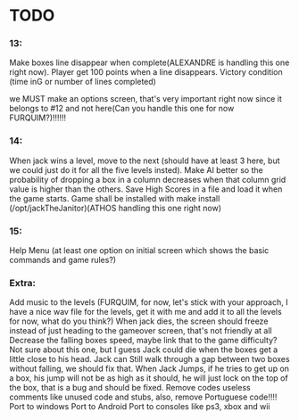 TODO
===================

### 13:
Make boxes line disappear when complete(ALEXANDRE is handling this one right now).
    Player get 100 points when a line disappears.
    Victory condition (time inG or number of lines completed)

we MUST make an options screen, that's very important right now since it belongs to #12 and not here(Can you handle this one for now FURQUIM?)!!!!!!

### 14:
When jack wins a level, move to the next (should have at least 3 here, but we could just do it for all the five levels insted).
Make AI better so the probability of dropping a box in a column decreases when that column grid value is higher than the others.
Save High Scores in a file and load it when the game starts.
Game shall be installed with make install (/opt/jackTheJanitor)(ATHOS handling this one right now)

### 15:
Help Menu (at least one option on initial screen which shows the basic commands and game rules?)

### Extra:
Add music to the levels (FURQUIM, for now, let's stick with your approach, I have a nice wav file for the levels, get it with me and add it to all the levels for now, what do you think?)
When jack dies, the screen should freeze instead of just heading to the gameover screen, that's not friendly at all
Decrease the falling boxes speed, maybe link that to the game difficulty?
Not sure about this one, but I guess Jack could die when the boxes get a little close to his head.
Jack can Still walk through a gap between two boxes without falling, we should fix that.
When Jack Jumps, if he tries to get up on a box, his jump will not be as high as it should, he will just lock on the top of the box, that is a bug and should be fixed.
Remove codes useless comments like unused code and stubs, also, remove Portuguese code!!!!
Port to windows
Port to Android
Port to consoles like ps3, xbox and wii

